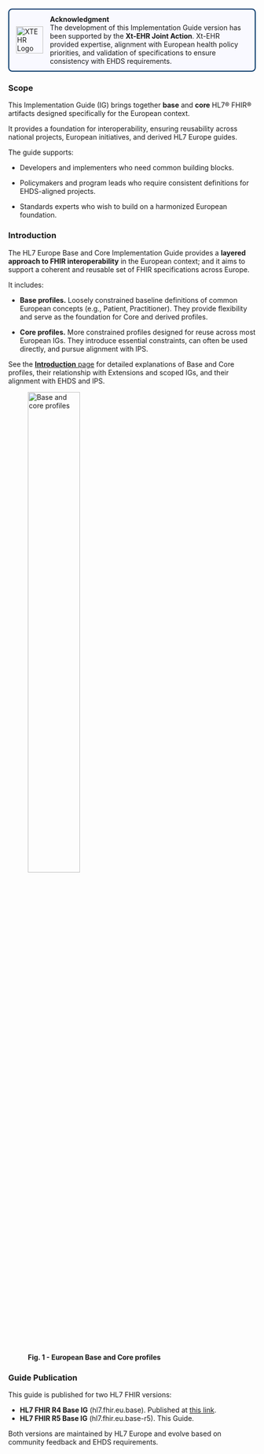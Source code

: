 <div style="border: 2px solid #003366; border-radius: 8px; padding: 0.8em 1em; margin: 1.2em 0; background-color: #f9f9ff; display: flex; align-items: center;">
  <img src="xtehr-logo.png" alt="XTEHR Logo" style="height:55px; margin-right:1em;"/>
  <div style="flex:1;">
    <strong>Acknowledgment</strong><br/>
    The development of this Implementation Guide version has been supported by the
    <strong>Xt-EHR Joint Action</strong>.  
    Xt-EHR provided expertise, alignment with European health policy priorities, and validation of specifications to ensure consistency with EHDS requirements.
  </div>
</div>


### Scope


This Implementation Guide (IG) brings together **base** and **core** HL7® FHIR® artifacts designed specifically for the European context.

It provides a foundation for interoperability, ensuring reusability across national projects, European initiatives, and derived HL7 Europe guides.

The guide supports:

* Developers and implementers who need common building blocks.

* Policymakers and program leads who require consistent definitions for EHDS-aligned projects.

* Standards experts who wish to build on a harmonized European foundation.

### Introduction

The HL7 Europe Base and Core Implementation Guide provides a **layered approach to FHIR interoperability** in the European context; and it aims to support a coherent and reusable set of FHIR specifications across Europe. 

It includes:

- **Base profiles.**  Loosely constrained baseline definitions of common European concepts (e.g., Patient, Practitioner). They provide flexibility and serve as the foundation for Core and derived profiles.

- **Core profiles.**  More constrained profiles designed for reuse across most European IGs. They introduce essential constraints, can often be used directly, and pursue alignment with IPS.

See the [**Introduction** page](introduction.html) for detailed explanations of Base and Core profiles, their relationship with Extensions and scoped IGs, and their alignment with EHDS and IPS.


<div>
  <p></p>
  <figure>
    <img src="home-2.png" alt="Base and core profiles" width="50%"/>
    <figcaption><strong>Fig. 1 - European Base and Core profiles</strong></figcaption>
  </figure>
  <p></p>
</div>



### Guide Publication

This guide is published for two HL7 FHIR versions:


- **HL7 FHIR R4 Base IG** (hl7.fhir.eu.base). Published at [this link](https://hl7.eu/fhir/base).
- **HL7 FHIR R5 Base IG** (hl7.fhir.eu.base-r5). This Guide.

Both versions are maintained by HL7 Europe and evolve based on community feedback and EHDS requirements.
